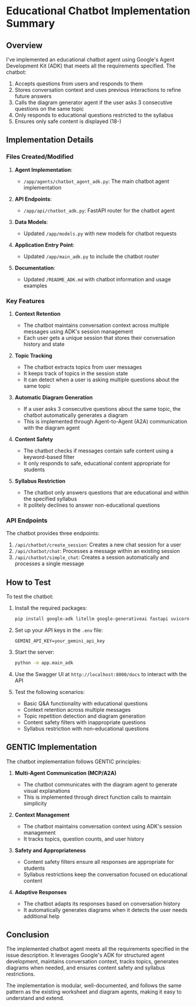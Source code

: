 # Educational Chatbot Implementation Summary

## Overview

I've implemented an educational chatbot agent using Google's Agent Development Kit (ADK) that meets all the requirements specified. The chatbot:

1. Accepts questions from users and responds to them
2. Stores conversation context and uses previous interactions to refine future answers
3. Calls the diagram generator agent if the user asks 3 consecutive questions on the same topic
4. Only responds to educational questions restricted to the syllabus
5. Ensures only safe content is displayed (18-)

## Implementation Details

### Files Created/Modified

1. **Agent Implementation**:
   - `/app/agents/chatbot_agent_adk.py`: The main chatbot agent implementation

2. **API Endpoints**:
   - `/app/api/chatbot_adk.py`: FastAPI router for the chatbot agent

3. **Data Models**:
   - Updated `/app/models.py` with new models for chatbot requests

4. **Application Entry Point**:
   - Updated `/app/main_adk.py` to include the chatbot router

5. **Documentation**:
   - Updated `/README_ADK.md` with chatbot information and usage examples

### Key Features

1. **Context Retention**
   - The chatbot maintains conversation context across multiple messages using ADK's session management
   - Each user gets a unique session that stores their conversation history and state

2. **Topic Tracking**
   - The chatbot extracts topics from user messages
   - It keeps track of topics in the session state
   - It can detect when a user is asking multiple questions about the same topic

3. **Automatic Diagram Generation**
   - If a user asks 3 consecutive questions about the same topic, the chatbot automatically generates a diagram
   - This is implemented through Agent-to-Agent (A2A) communication with the diagram agent

4. **Content Safety**
   - The chatbot checks if messages contain safe content using a keyword-based filter
   - It only responds to safe, educational content appropriate for students

5. **Syllabus Restriction**
   - The chatbot only answers questions that are educational and within the specified syllabus
   - It politely declines to answer non-educational questions

### API Endpoints

The chatbot provides three endpoints:

1. `/api/chatbot/create_session`: Creates a new chat session for a user
2. `/api/chatbot/chat`: Processes a message within an existing session
3. `/api/chatbot/simple_chat`: Creates a session automatically and processes a single message

## How to Test

To test the chatbot:

1. Install the required packages:
   ```bash
   pip install google-adk litellm google-generativeai fastapi uvicorn python-multipart python-dotenv pillow requests
   ```

2. Set up your API keys in the `.env` file:
   ```
   GEMINI_API_KEY=your_gemini_api_key
   ```

3. Start the server:
   ```bash
   python -m app.main_adk
   ```

4. Use the Swagger UI at `http://localhost:8000/docs` to interact with the API

5. Test the following scenarios:
   - Basic Q&A functionality with educational questions
   - Context retention across multiple messages
   - Topic repetition detection and diagram generation
   - Content safety filters with inappropriate questions
   - Syllabus restriction with non-educational questions

## GENTIC Implementation

The chatbot implementation follows GENTIC principles:

1. **Multi-Agent Communication (MCP/A2A)**
   - The chatbot communicates with the diagram agent to generate visual explanations
   - This is implemented through direct function calls to maintain simplicity

2. **Context Management**
   - The chatbot maintains conversation context using ADK's session management
   - It tracks topics, question counts, and user history

3. **Safety and Appropriateness**
   - Content safety filters ensure all responses are appropriate for students
   - Syllabus restrictions keep the conversation focused on educational content

4. **Adaptive Responses**
   - The chatbot adapts its responses based on conversation history
   - It automatically generates diagrams when it detects the user needs additional help

## Conclusion

The implemented chatbot agent meets all the requirements specified in the issue description. It leverages Google's ADK for structured agent development, maintains conversation context, tracks topics, generates diagrams when needed, and ensures content safety and syllabus restrictions.

The implementation is modular, well-documented, and follows the same pattern as the existing worksheet and diagram agents, making it easy to understand and extend.
